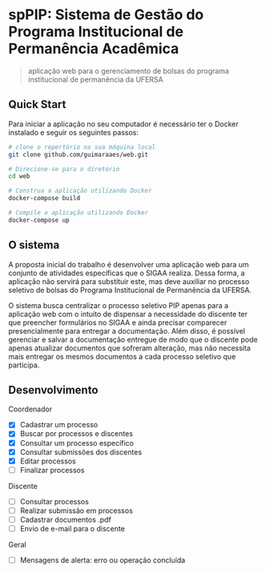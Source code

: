 # spPIP: Sistema de Gestão do Programa Institucional de Permanência Acadêmica

> aplicação web para o gerenciamento de bolsas do programa institucional de permanência da UFERSA

## Quick Start

Para iniciar a aplicação no seu computador é necessário ter o Docker instalado e seguir os seguintes passos:

```bash
# clone o repertório na sua máquina local
git clone github.com/guimaraaes/web.git

# Direcione-se para o diretório
cd web

# Construa a aplicação utilizando Docker
docker-compose build

# Compile a aplicação utilizando Docker
docker-compose up
```

## O sistema

A proposta inicial do trabalho é desenvolver uma aplicação web para um conjunto de atividades específicas que o SIGAA realiza. Dessa forma, a aplicação não servirá para substituir este, mas deve auxiliar no processo seletivo de bolsas do Programa Institucional de Permanência da UFERSA.

O sistema busca centralizar o processo seletivo PIP apenas para a aplicação web com o intuito de dispensar a necessidade do discente ter que preencher formulários no SIGAA e ainda precisar comparecer presencialmente para entregar a documentação. Além disso, é possível gerenciar e salvar a documentação entregue de modo que o discente pode apenas atualizar documentos que sofreram alteração, mas não necessita mais entregar os mesmos documentos a cada processo seletivo que participa.

## Desenvolvimento

Coordenador

- [x] Cadastrar um processo
- [x] Buscar por processos e discentes
- [x] Consultar um processo específico
- [x] Consultar submissões dos discentes
- [x] Editar processos
- [ ] Finalizar processos
<!-- - [ ] Excluir processos -->

Discente

- [ ] Consultar processos
- [ ] Realizar submissão em processos
- [ ] Cadastrar documentos .pdf
- [ ] Envio de e-mail para o discente

Geral

- [ ] Mensagens de alerta: erro ou operação concluída
